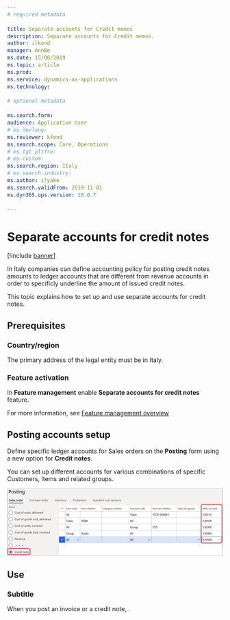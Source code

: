 ```yaml
---
# required metadata

title: Separate accounts for Credit memos
description: Separate accounts for Credit memos.
author: ilkond
manager: AnnBe
ms.date: 15/08/2019
ms.topic: article
ms.prod: 
ms.service: dynamics-ax-applications
ms.technology: 

# optional metadata

ms.search.form: 
audience: Application User
# ms.devlang: 
ms.reviewer: kfend
ms.search.scope: Core, Operations
# ms.tgt_pltfrm: 
# ms.custom: 
ms.search.region: Italy
# ms.search.industry: 
ms.author: ilyako
ms.search.validFrom: 2019-11-01
ms.dyn365.ops.version: 10.0.7

---
```


# Separate accounts for credit notes

[!include [banner](../includes/banner.md)]

In Italy companies can define accounting policy for posting credit notes amounts to ledger accounts that are different from revenue accounts in order to specificly underline the amount of issued credit notes.

This topic explains how to set up and use separate accounts for credit notes.

## Prerequisites
### Country/region
The primary address of the legal entity must be in Italy.
### Feature activation
In <strong>Feature management</strong> enable <strong>Separate accounts for credit notes</strong> feature.

For more information, see [Feature management overview](https://docs.microsoft.com/en-us/dynamics365/unified-operations/fin-and-ops/get-started/feature-management/feature-management-overview)

## Posting accounts setup 
Define specific ledger accounts for Sales orders on the **Posting** form using a new option for **Credit notes**.

You can set up different accounts for various combinations of specific Customers, Items
and related groups.

![Posting accounts setup](media/emea-ita-exil-separate-account-credit-pic1.jpg)


## Use
### Subtitle
When you post an invoice or a credit note, .


